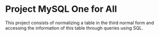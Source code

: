 # Project MySQL One for All

This project consists of normalizing a table in the third normal form and accessing the information of this table through queries using SQL.
